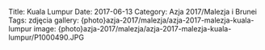 Title: Kuala Lumpur
Date: 2017-06-13
Category: Azja 2017/Malezja i Brunei
Tags: zdjęcia
gallery: {photo}azja-2017/malezja/azja-2017-malezja-kuala-lumpur
image: {photo}azja-2017/malezja/azja-2017-malezja-kuala-lumpur/P1000490.JPG
